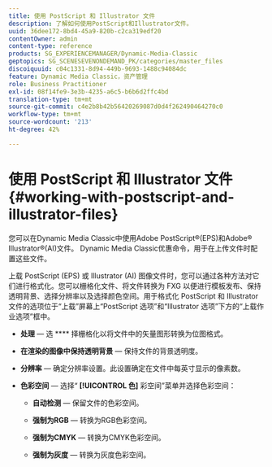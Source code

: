 ```yaml
---
title: 使用 PostScript 和 Illustrator 文件
description: 了解如何使用PostScript和Illustrator文件。
uuid: 36dee172-8bd4-45a9-820b-c2ca319edf20
contentOwner: admin
content-type: reference
products: SG_EXPERIENCEMANAGER/Dynamic-Media-Classic
geptopics: SG_SCENESEVENONDEMAND_PK/categories/master_files
discoiquuid: c04c1331-8d94-449b-9693-1488c94084dc
feature: Dynamic Media Classic，资产管理
role: Business Practitioner
exl-id: 08f14fe9-3e3b-4235-a6c5-b6b6d2ffc4bd
translation-type: tm+mt
source-git-commit: c4e2b8b42b56420269087d0d4f262490464270c0
workflow-type: tm+mt
source-wordcount: '213'
ht-degree: 42%

---
```


# 使用 PostScript 和 Illustrator 文件{#working-with-postscript-and-illustrator-files}

您可以在Dynamic Media Classic中使用Adobe PostScript®(EPS)和Adobe® Illustrator®(AI)文件。 Dynamic Media Classic优惠命令，用于在上传文件时配置这些文件。

上载 PostScript (EPS) 或 Illustrator (AI) 图像文件时，您可以通过各种方法对它们进行格式化。您可以栅格化文件、将文件转换为 FXG 以便进行模板发布、保持透明背景、选择分辨率以及选择颜色空间。用于格式化 PostScript 和 Illustrator 文件的选项位于“上载”屏幕上“PostScript 选项”和“Illustrator 选项”下方的“上载作业选项”框中。

* **处理**  — 选 **** 择栅格化以将文件中的矢量图形转换为位图格式。

* **在渲染的图像中保持透明背景**  — 保持文件的背景透明度。

* **分辨率**  — 确定分辨率设置。此设置确定在文件中每英寸显示的像素数。

* **色彩空间**  — 选择“ **[!UICONTROL 色]** 彩空间”菜单并选择色彩空间：

   * **自动检测**  — 保留文件的色彩空间。

   * **强制为RGB**  — 转换为RGB色彩空间。

   * **强制为CMYK**  — 转换为CMYK色彩空间。

   * **强制为灰度**  — 转换为灰度色彩空间。
